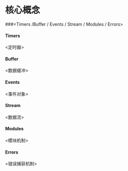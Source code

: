 # 核心概念 
###<Timers /Buffer / Events / Stream / Modules / Errors>

#### Timers
<定时器>

#### Buffer
<数据缓冲>

#### Events
<事件对象>

#### Stream
<数据流>

#### Modules
<模块机制>

#### Errors
<错误捕获机制>